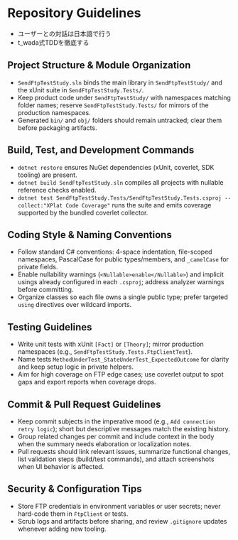 # Repository Guidelines

- ユーザーとの対話は日本語で行う
- t_wada式TDDを徹底する

## Project Structure & Module Organization
- `SendFtpTestStudy.sln` binds the main library in `SendFtpTestStudy/` and the xUnit suite in `SendFtpTestStudy.Tests/`.
- Keep product code under `SendFtpTestStudy/` with namespaces matching folder names; reserve `SendFtpTestStudy.Tests/` for mirrors of the production namespaces.
- Generated `bin/` and `obj/` folders should remain untracked; clear them before packaging artifacts.

## Build, Test, and Development Commands
- `dotnet restore` ensures NuGet dependencies (xUnit, coverlet, SDK tooling) are present.
- `dotnet build SendFtpTestStudy.sln` compiles all projects with nullable reference checks enabled.
- `dotnet test SendFtpTestStudy.Tests/SendFtpTestStudy.Tests.csproj --collect:"XPlat Code Coverage"` runs the suite and emits coverage supported by the bundled coverlet collector.

## Coding Style & Naming Conventions
- Follow standard C# conventions: 4-space indentation, file-scoped namespaces, PascalCase for public types/members, and `_camelCase` for private fields.
- Enable nullability warnings (`<Nullable>enable</Nullable>`) and implicit usings already configured in each `.csproj`; address analyzer warnings before committing.
- Organize classes so each file owns a single public type; prefer targeted `using` directives over wildcard imports.

## Testing Guidelines
- Write unit tests with xUnit `[Fact]` or `[Theory]`; mirror production namespaces (e.g., `SendFtpTestStudy.Tests.FtpClientTest`).
- Name tests `MethodUnderTest_StateUnderTest_ExpectedOutcome` for clarity and keep setup logic in private helpers.
- Aim for high coverage on FTP edge cases; use coverlet output to spot gaps and export reports when coverage drops.

## Commit & Pull Request Guidelines
- Keep commit subjects in the imperative mood (e.g., `Add connection retry logic`); short but descriptive messages match the existing history.
- Group related changes per commit and include context in the body when the summary needs elaboration or localization notes.
- Pull requests should link relevant issues, summarize functional changes, list validation steps (build/test commands), and attach screenshots when UI behavior is affected.

## Security & Configuration Tips
- Store FTP credentials in environment variables or user secrets; never hard-code them in `FtpClient` or tests.
- Scrub logs and artifacts before sharing, and review `.gitignore` updates whenever adding new tooling.
